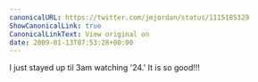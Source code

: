 ```yaml
---
canonicalURL: https://twitter.com/jmjordan/status/1115185329
ShowCanonicalLink: true
CanonicalLinkText: View original on
date: 2009-01-13T07:53:28+00:00
---
```

I just stayed up til 3am watching '24.' It is so good!!!
